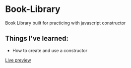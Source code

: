 # Book-Library
<p>Book Library built for practicing with javascript constructor</p>

<h2>Things I've learned:</h2>

<ul>
  <li>How to create and use a constructor</li> 
</ul>
<a href="https://g-alessandro.github.io/Book-Library/">Live preview</a>
